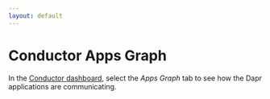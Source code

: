 ```yaml
---
layout: default
---
```


# Conductor Apps Graph

In the [Conductor dashboard](https://conductor.diagrid.io/), select the _Apps Graph_ tab to see how the Dapr applications are communicating.